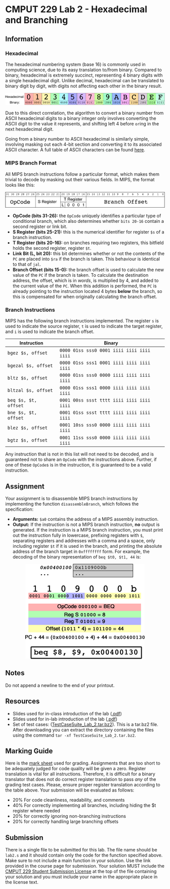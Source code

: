 # CMPUT 229 Lab 2 - Hexadecimal and Branching

## Information

### Hexadecimal

The hexadecimal numbering system (base 16) is commonly used in computing science, due to its easy translation to/from binary. Compared to binary, hexadecimal is extremely succinct, representing 4 binary digits with a single hexadecimal digit. Unlike decimal, hexadecimal can be translated to binary digit by digit, with digits not affecting each other in the binary result.

<p align="center">
  <img alt="Hexadecimal to binary" src="resources/imgs/hexbin.png" />
</p>

Due to this direct correlation, the algorithm to convert a binary number from ASCII hexadecimal digits to a binary integer only involves converting the ASCII digit to the value it represents, and shifting left 4 before `or`ing in the next hexadecimal digit.

Going from a binary number to ASCII hexadecimal is similarly simple, involving masking out each 4-bit section and converting it to its associated ASCII character. A full table of ASCII characters can be found [here](http://www.asciitable.com).

### MIPS Branch Format

All MIPS branch instructions follow a particular format, which makes them trivial to decode by masking out their various fields. In MIPS, the format looks like this:

<p align="center">
  <img alt="MIPS Branch Format" src="resources/imgs/branch.png" />
</p>

- **OpCode (bits 31-26):** the `OpCode` uniquely identifies a particular type of conditional branch, which also determines whether `bits 20-16` contain a second register or link bit.
- **S Register (bits 25-21):** this is the numerical identifier for register `$s` of a branch instruction.
- **T Register (bits 20-16):** on branches requiring two registers, this bitfield holds the second register, register `$t`.
- **Link Bit (L, bit 20):** this bit determines whether or not the contents of the `PC` are placed into `$ra` if the branch is taken. This behaviour is identical to that of `jal`.
- **Branch Offset (bits 15-0):** the branch offset is used to calculate the new value of the `PC` if the branch is taken. To calculate the destination address, the offset, which is in *words*, is multiplied by 4, and added to the current value of the `PC`. When this addition is performed, the `PC` is already pointing to the instruction located 4 bytes **below** the branch, so this is compensated for when originally calculating the branch offset.

### Branch Instructions

MIPS has the following branch instructions implemented. The register `s` is used to indicate the source register, `t` is used to indicate the target register, and `i` is used to indicate the branch offset.

| Instruction  | Binary |
| ------------- | ------------- |
| <tt>bgez $s, offset</tt> | <tt>0000 01ss sss0 0001 iiii iiii iiii iiii</tt>  |
| <tt>bgezal $s, offset</tt> | <tt>0000 01ss sss1 0001 iiii iiii iiii iiii</tt> |
| <tt>bltz $s, offset</tt> | <tt>0000 01ss sss0 0000 iiii iiii iiii iiii</tt> |
| <tt>bltzal $s, offset</tt> | <tt>0000 01ss sss1 0000 iiii iiii iiii iiii</tt> |
| <tt>beq $s, $t, offset</tt> | <tt>0001 00ss ssst tttt iiii iiii iiii iiii</tt> |
| <tt>bne $s, $t, offset</tt> | <tt>0001 01ss ssst tttt iiii iiii iiii iiii</tt> |
| <tt>blez $s, offset</tt> | <tt>0001 10ss sss0 0000 iiii iiii iiii iiii</tt> |
| <tt>bgtz $s, offset</tt> | <tt>0001 11ss sss0 0000 iiii iiii iiii iiii</tt> |

Any instruction that is not in this list will not need to be decoded, and is guaranteed not to share an `OpCode` with the instructions above. Further, if one of these `OpCode`s is in the instruction, it is guaranteed to be a valid instruction.

## Assignment

Your assignment is to disassemble MIPS branch instructions by implementing the function `disassembleBranch`, which follows the specification:

* **Arguments:** `$a0` contains the address of a MIPS assembly instruction.
* **Output:** If the instruction is not a MIPS branch instruction, **no** output is generated. If the instruction is a MIPS branch instruction, you must print out the instruction fully in lowercase, prefixing registers with `$`, separating registers and addresses with a comma and a space, only including register `$t` if it is used in the branch, and printing the absolute address of the branch target in `0xffffffff` form. For example, the decoding of the binary representation of `beq $t0, $t1, 44` is:

<p align="center">
  <img alt="Decoded Branch" src="resources/imgs/decode.png" />
</p>

## Notes
Do not append a newline to the end of your printout.

## Resources

* Slides used for in-class introduction of the lab ([.pdf](resources/slides/class.pdf))
* Slides used for in-lab introduction of the lab ([.pdf](resources/slides/lab.pdf))
* Set of test cases: ([TestCaseSuite_Lab_2.tar.bz2](resources/code/TestCaseSuite_Lab_2.tar.bz2)). This is a tar.bz2 file. After downloading you can extract the directory containing the files using the command `tar -xf TestCaseSuite_Lab_2.tar.bz2`.

## Marking Guide

Here is the [mark sheet](MarkSheet.txt) used for grading. Assignments that are too short to be adequately judged for code quality will be given a zero. Register translation is vital for all instructions. Therefore, it is difficult for a binary translator that does not do correct register translation to pass *any* of the grading test cases. Please, ensure proper register translation according to the table above. Your submission will be evaluated as follows:

*   20% For code cleanliness, readability, and comments
*   40% For correctly implementing all branches, including hiding the $t register where needed
*   20% for correctly ignoring non-branching instructions
*   20% for correctly handling large branching offsets

## Submission

There is a single file to be submitted for this lab. The file name should be `lab2.s` and it should contain only the code for the function specified above. Make sure to not include a main function in your solution. Use the link provided in the course page for submission. Your solution MUST include the [CMPUT 229 Student Submission License](CMPUT229-Copyright-student.txt) at the top of the file containing your solution and you must include your name in the appropriate place in the license text.

